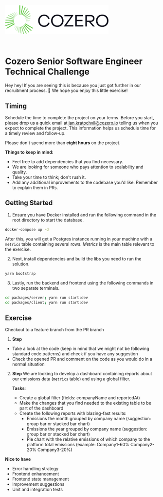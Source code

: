 <p align="left">
  <a href="https://cozero.io/" target="blank"><img src="./COZERO_LOGO.svg" width="340" alt="Nest Logo" /></a>
</p>
<br />

# Cozero Senior Software Engineer Technical Challenge

Hey hey!
If you are seeing this is because you just got further in our recruitment process. 💪
We hope you enjoy this little exercise!

## Timing

Schedule the time to complete the project on your terms.
Before you start, please drop us a quick email at jan.kratochvil@cozero.io telling us when you expect to complete the project.
This information helps us schedule time for a timely review and follow-up.

Please don't spend more than **eight hours** on the project.

**Things to keep in mind:**

- Feel free to add dependencies that you find necessary.
- We are looking for someone who pays attention to scalability and quality.
- Take your time to think; don't rush it.
- Add any additional improvements to the codebase you'd like. Remember to explain them in PRs.

## Getting Started

1. Ensure you have Docker installed and run the following command in the root directory to start the database.

```bash
docker-compose up -d
```

After this, you will get a Postgres instance running in your machine with a `metrics` table containing several rows. *Metrics* is the main table relevant to the exercise.

2. Next, install dependencies and build the libs you need to run the solution.

```bash
yarn bootstrap
```

3. Lastly, run the backend and frontend using the following commands in two separate terminals.

```bash
cd packages/server; yarn run start:dev
cd packages/client; yarn run start:dev
```

## Exercise
Checkout to a feature branch from the PR branch
1. **Step**
- Take a look at the code (keep in mind that we might not be following standard code patterns) and check if you have any suggestion
- Check the opened PR and comment on the code as you would do in a normal situation

2. **Step**
We are looking to develop a dashboard containing reports about our emissions data (`metrics` table) and using a global filter.

      **Tasks**:
      - Create a global filter (fields: companyName and reportedAt)
      - Make the changes that you find needed to the existing table to be part of the dashboard
      - Create the following reports with blazing-fast results:
        - Emissions the month grouped by company name (suggestion: group bar or stacked bar chart)
        - Emissions the year grouped by company name (suggestion: group bar or stacked bar chart)
        - Pie chart with the relative emissions of which company to the platform total emissions (example: Company1-60% Company2-20% Company3-20%)

**Nice to have**
- Error handling strategy
- Frontend enhancement
- Frontend state management
- Improvement suggestions
- Unit and integration tests